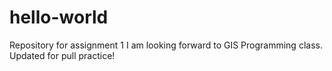 # hello-world
Repository for assignment 1
I am looking forward to GIS Programming class. 
Updated for pull practice!
